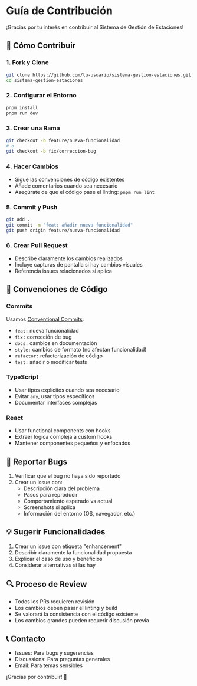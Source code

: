 # Guía de Contribución

¡Gracias por tu interés en contribuir al Sistema de Gestión de Estaciones! 

## 🚀 Cómo Contribuir

### 1. Fork y Clone
```bash
git clone https://github.com/tu-usuario/sistema-gestion-estaciones.git
cd sistema-gestion-estaciones
```

### 2. Configurar el Entorno
```bash
pnpm install
pnpm run dev
```

### 3. Crear una Rama
```bash
git checkout -b feature/nueva-funcionalidad
# o
git checkout -b fix/correccion-bug
```

### 4. Hacer Cambios
- Sigue las convenciones de código existentes
- Añade comentarios cuando sea necesario
- Asegúrate de que el código pase el linting: `pnpm run lint`

### 5. Commit y Push
```bash
git add .
git commit -m "feat: añadir nueva funcionalidad"
git push origin feature/nueva-funcionalidad
```

### 6. Crear Pull Request
- Describe claramente los cambios realizados
- Incluye capturas de pantalla si hay cambios visuales
- Referencia issues relacionados si aplica

## 📝 Convenciones de Código

### Commits
Usamos [Conventional Commits](https://www.conventionalcommits.org/):
- `feat:` nueva funcionalidad
- `fix:` corrección de bug
- `docs:` cambios en documentación
- `style:` cambios de formato (no afectan funcionalidad)
- `refactor:` refactorización de código
- `test:` añadir o modificar tests

### TypeScript
- Usar tipos explícitos cuando sea necesario
- Evitar `any`, usar tipos específicos
- Documentar interfaces complejas

### React
- Usar functional components con hooks
- Extraer lógica compleja a custom hooks
- Mantener componentes pequeños y enfocados

## 🐛 Reportar Bugs

1. Verificar que el bug no haya sido reportado
2. Crear un issue con:
   - Descripción clara del problema
   - Pasos para reproducir
   - Comportamiento esperado vs actual
   - Screenshots si aplica
   - Información del entorno (OS, navegador, etc.)

## 💡 Sugerir Funcionalidades

1. Crear un issue con etiqueta "enhancement"
2. Describir claramente la funcionalidad propuesta
3. Explicar el caso de uso y beneficios
4. Considerar alternativas si las hay

## 🔍 Proceso de Review

- Todos los PRs requieren revisión
- Los cambios deben pasar el linting y build
- Se valorará la consistencia con el código existente
- Los cambios grandes pueden requerir discusión previa

## 📞 Contacto

- Issues: Para bugs y sugerencias
- Discussions: Para preguntas generales
- Email: Para temas sensibles

¡Gracias por contribuir! 🎉